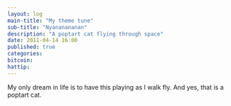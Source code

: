 ```yaml
---
layout: log
main-title: "My theme tune"
sub-title: "Nyananananan"
description: "A poptart cat flying through space"
date: 2011-04-14 16:00
published: true
categories: 
bitcoin: 
hattip: 
---
```


My only dream in life is to have this playing as I walk fly. And yes, that is a poptart cat.

<div class='embed-container'>
	<object data="https://www.youtube.com/embed/QH2-TGUlwu4"></object>	
</div>